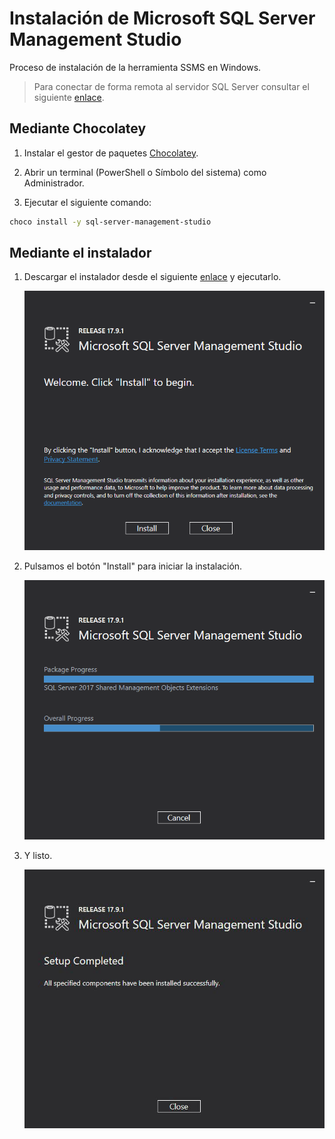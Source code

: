# Instalación de Microsoft SQL Server Management Studio

Proceso de instalación de la herramienta SSMS  en Windows.

> Para conectar de forma remota al servidor SQL Server consultar el siguiente [enlace](acceso-remoto-sqlserver).

## Mediante Chocolatey

1. Instalar el gestor de paquetes [Chocolatey](https://chocolatey.org/install).

2. Abrir un terminal (PowerShell o Símbolo del sistema) como Administrador.

3. Ejecutar el siguiente comando:

```bash
choco install -y sql-server-management-studio
```

## Mediante el instalador

1. Descargar el instalador desde el siguiente [enlace](https://go.microsoft.com/fwlink/?linkid=2043154) y ejecutarlo.

   ![Inicio del instalador](images/instalacion-management-studio-01.png)

2. Pulsamos el botón "Install" para iniciar la instalación.

   ![Instalación](images/instalacion-management-studio-02.png)

3. Y listo.

   ![Fin de la instalación](images/instalacion-management-studio-03.png)

